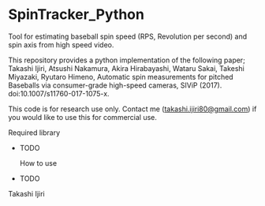 # SpinTracker_Python
Tool for estimating baseball spin speed (RPS, Revolution per second) and spin axis from high speed video.

This repository provides a python implementation of the following paper;
Takashi Ijiri, Atsushi Nakamura, Akira Hirabayashi, Wataru Sakai, Takeshi Miyazaki, Ryutaro Himeno, Automatic spin measurements for pitched Baseballs via consumer-grade high-speed cameras, SIViP (2017). doi:10.1007/s11760-017-1075-x.

This code is for research use only. Contact me (takashi.ijiri80@gmail.com) if you would like to use this for commercial use. 

  Required library  
- TODO


  How to use  
- TODO




Takashi Ijiri

